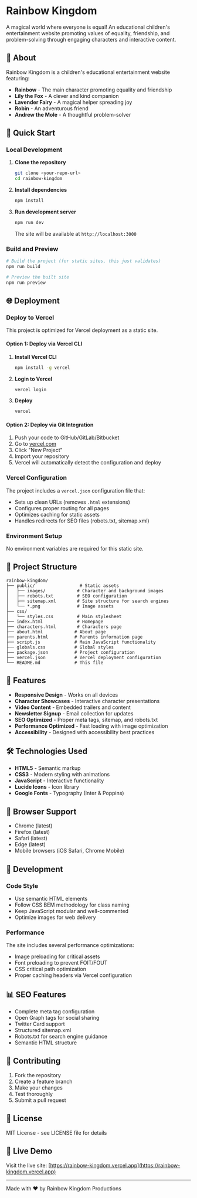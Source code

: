 # Rainbow Kingdom

A magical world where everyone is equal! An educational children's entertainment website promoting values of equality, friendship, and problem-solving through engaging characters and interactive content.

## 🌈 About

Rainbow Kingdom is a children's educational entertainment website featuring:
- **Rainbow** - The main character promoting equality and friendship
- **Lily the Fox** - A clever and kind companion
- **Lavender Fairy** - A magical helper spreading joy
- **Robin** - An adventurous friend
- **Andrew the Mole** - A thoughtful problem-solver

## 🚀 Quick Start

### Local Development

1. **Clone the repository**
   ```bash
   git clone <your-repo-url>
   cd rainbow-kingdom
   ```

2. **Install dependencies**
   ```bash
   npm install
   ```

3. **Run development server**
   ```bash
   npm run dev
   ```
   
   The site will be available at `http://localhost:3000`

### Build and Preview

```bash
# Build the project (for static sites, this just validates)
npm run build

# Preview the built site
npm run preview
```

## 🌐 Deployment

### Deploy to Vercel

This project is optimized for Vercel deployment as a static site.

#### Option 1: Deploy via Vercel CLI

1. **Install Vercel CLI**
   ```bash
   npm install -g vercel
   ```

2. **Login to Vercel**
   ```bash
   vercel login
   ```

3. **Deploy**
   ```bash
   vercel
   ```

#### Option 2: Deploy via Git Integration

1. Push your code to GitHub/GitLab/Bitbucket
2. Go to [vercel.com](https://vercel.com)
3. Click "New Project"
4. Import your repository
5. Vercel will automatically detect the configuration and deploy

### Vercel Configuration

The project includes a `vercel.json` configuration file that:
- Sets up clean URLs (removes `.html` extensions)
- Configures proper routing for all pages
- Optimizes caching for static assets
- Handles redirects for SEO files (robots.txt, sitemap.xml)

### Environment Setup

No environment variables are required for this static site.

## 📁 Project Structure

```
rainbow-kingdom/
├── public/                 # Static assets
│   ├── images/            # Character and background images
│   ├── robots.txt         # SEO configuration
│   ├── sitemap.xml        # Site structure for search engines
│   └── *.png              # Image assets
├── css/
│   └── styles.css         # Main stylesheet
├── index.html             # Homepage
├── characters.html        # Characters page
├── about.html            # About page
├── parents.html          # Parents information page
├── script.js             # Main JavaScript functionality
├── globals.css           # Global styles
├── package.json          # Project configuration
├── vercel.json           # Vercel deployment configuration
└── README.md             # This file
```

## 🎨 Features

- **Responsive Design** - Works on all devices
- **Character Showcases** - Interactive character presentations
- **Video Content** - Embedded trailers and content
- **Newsletter Signup** - Email collection for updates
- **SEO Optimized** - Proper meta tags, sitemap, and robots.txt
- **Performance Optimized** - Fast loading with image optimization
- **Accessibility** - Designed with accessibility best practices

## 🛠️ Technologies Used

- **HTML5** - Semantic markup
- **CSS3** - Modern styling with animations
- **JavaScript** - Interactive functionality
- **Lucide Icons** - Icon library
- **Google Fonts** - Typography (Inter & Poppins)

## 📱 Browser Support

- Chrome (latest)
- Firefox (latest)
- Safari (latest)
- Edge (latest)
- Mobile browsers (iOS Safari, Chrome Mobile)

## 🔧 Development

### Code Style

- Use semantic HTML elements
- Follow CSS BEM methodology for class naming
- Keep JavaScript modular and well-commented
- Optimize images for web delivery

### Performance

The site includes several performance optimizations:
- Image preloading for critical assets
- Font preloading to prevent FOIT/FOUT
- CSS critical path optimization
- Proper caching headers via Vercel configuration

## 📊 SEO Features

- Complete meta tag configuration
- Open Graph tags for social sharing
- Twitter Card support
- Structured sitemap.xml
- Robots.txt for search engine guidance
- Semantic HTML structure

## 🤝 Contributing

1. Fork the repository
2. Create a feature branch
3. Make your changes
4. Test thoroughly
5. Submit a pull request

## 📝 License

MIT License - see LICENSE file for details

## 🎯 Live Demo

Visit the live site: [https://rainbow-kingdom.vercel.app](https://rainbow-kingdom.vercel.app)

---

Made with ❤️ by Rainbow Kingdom Productions